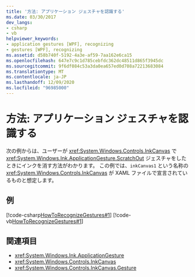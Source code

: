 ```yaml
---
title: '方法: アプリケーション ジェスチャを認識する'
ms.date: 03/30/2017
dev_langs:
- csharp
- vb
helpviewer_keywords:
- application gestures [WPF], recognizing
- gestures [WPF], recognizing
ms.assetid: d58b740f-5192-4a3e-af59-7aa162e6ca15
ms.openlocfilehash: 647e7c9c1d785cebfdc362dc48511d865f3945dc
ms.sourcegitcommit: 9f6df084c53a3da0ea657ed0d708a72213683084
ms.translationtype: MT
ms.contentlocale: ja-JP
ms.lasthandoff: 12/09/2020
ms.locfileid: "96985000"
---
```

# <a name="how-to-recognize-application-gestures"></a>方法: アプリケーション ジェスチャを認識する
次の例からは、ユーザーが <xref:System.Windows.Controls.InkCanvas> で <xref:System.Windows.Ink.ApplicationGesture.ScratchOut> ジェスチャをしたときにインクを消す方法がわかります。 この例では、`inkCanvas1` という名称の <xref:System.Windows.Controls.InkCanvas> が XAML ファイルで宣言されているものと想定します。  
  
## <a name="example"></a>例  
 [!code-csharp[HowToRecognizeGestures#1](~/samples/snippets/csharp/VS_Snippets_Wpf/HowToRecognizeGestures/CSharp/Window1.xaml.cs#1)]
 [!code-vb[HowToRecognizeGestures#1](~/samples/snippets/visualbasic/VS_Snippets_Wpf/HowToRecognizeGestures/VisualBasic/Window1.xaml.vb#1)]  
  
## <a name="see-also"></a>関連項目

- <xref:System.Windows.Ink.ApplicationGesture>
- <xref:System.Windows.Controls.InkCanvas>
- <xref:System.Windows.Controls.InkCanvas.Gesture>
